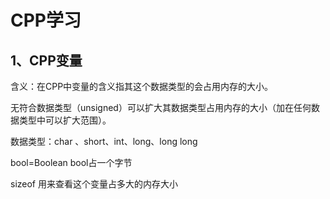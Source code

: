 # CPP学习

## 1、CPP变量

含义：在CPP中变量的含义指其这个数据类型的会占用内存的大小。

无符合数据类型（unsigned）可以扩大其数据类型占用内存的大小（加在任何数据类型中可以扩大范围）。

数据类型：char 、short、int、long、long long

bool=Boolean bool占一个字节

sizeof 用来查看这个变量占多大的内存大小